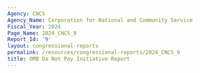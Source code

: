 ```yaml
---
Agency: CNCS
Agency_Name: Corporation for National and Community Service
Fiscal_Year: 2024
Page_Name: 2024_CNCS_9
Report_Id: '9'
layout: congressional-reports
permalink: /resources/congressional-reports/2024_CNCS_9
title: OMB Do Not Pay Initiative Report
---
```

